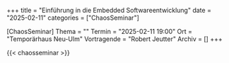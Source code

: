 +++
title = "Einführung in die Embedded Softwareentwicklung"
date = "2025-02-11"
categories = ["ChaosSeminar"]

[ChaosSeminar]
Thema = ""
Termin = "2025-02-11 19:00"
Ort = "Temporärhaus Neu-Ulm"
Vortragende = "Robert Jeutter"
Archiv = []
+++

{{< chaosseminar >}}



